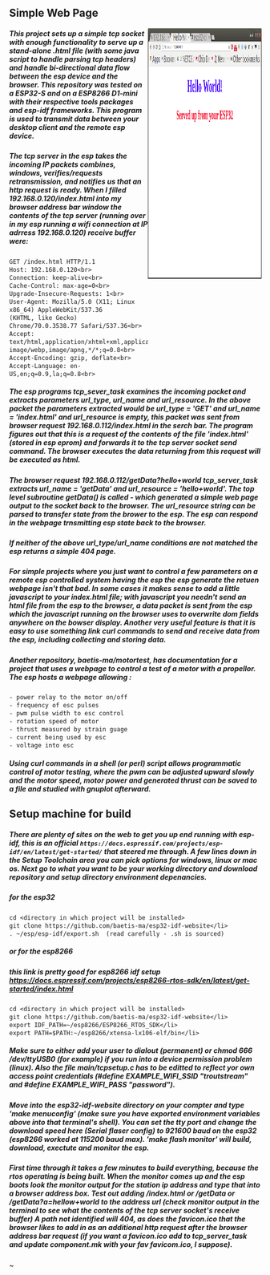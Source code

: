 ## Simple Web Page
<img align="right" width="45%" height="500" src="helloworld.png"></img>
##### This project sets up a simple tcp socket with enough functionality to serve up a stand-alone .html file (with some java script to handle parsing tcp headers) and handle bi-directional data flow between the esp device and the browser.  This repository was tested on a ESP32-S and on a ESP8266 D1-mini with their respective tools packages and esp-idf frameworks. This program is used to transmit data between your desktop client and the remote esp device.
##### The tcp server in the esp takes the incoming IP packets combines, windows, verifies/requests retransmission, and notifies us that an http request is ready.  When I filled 192.168.0.120/index.html into my browser address bar window the contents of the tcp server (running over in my esp running a wifi connection at IP adrress 192.168.0.120) receive buffer were:
```
GET /index.html HTTP/1.1
Host: 192.168.0.120<br>
Connection: keep-alive<br>
Cache-Control: max-age=0<br>
Upgrade-Insecure-Requests: 1<br>
User-Agent: Mozilla/5.0 (X11; Linux x86_64) AppleWebKit/537.36
(KHTML, like Gecko) Chrome/70.0.3538.77 Safari/537.36<br>
Accept: text/html,application/xhtml+xml,application/xml;q=0.9,
image/webp,image/apng,*/*;q=0.8<br>
Accept-Encoding: gzip, deflate<br>
Accept-Language: en-US,en;q=0.9,la;q=0.8<br>
```
##### The esp programs tcp_sever_task examines the incoming packet and extracts parameters url_type, url_name and url_resource. In the above packet the parameters extracted would be url_type = 'GET' and url_name = 'index.html' and url_resource is empty, this packet was sent from browser request 192.168.0.112/index.html in the serch bar. The program figures out that this is a request of the contents of the file 'index.html' (stored in esp eprom) and forwards it to the tcp server socket send command. The browser executes the data returning from this request will be executed as html.  
##### The browser request 192.168.0.112/getData?hello+world tcp_server_task extracts url_name = 'getData' and url_resource = 'hello+world'. The top level subroutine getData() is called - which generated a simple web page output to the socket back to the browser. The url_resource string can be parsed to transfer state from the brower to the esp. The esp can respond in the webpage trnsmitting esp state back to the browser. 
##### If neither of the above url_type/url_name conditions are not matched the esp returns a simple 404 page.
##### For simple projects where you just want to control a few parameters on a remote esp controlled system having the esp the esp generate the retuen webpage isn't that bad. In some cases it makes sense to add a little javascript to your index.html file; with javascript you needn't send an html file from the esp to the browser, a data packet is sent from the esp which the javascript running on the browser uses to overwrite dom fields anywhere on the bowser display. Another very useful feature is that it is easy to use something link curl commands to send and receive data from the esp, including collecting and storing data. 
##### Another repository, baetis-ma/motortest, has documentation for a project that uses a webpage to control a test of a motor with a propellor. The esp hosts a webpage allowing :
```
- power relay to the motor on/off
- frequency of esc pulses
- pwm pulse width to esc control
- rotation speed of motor
- thrust measured by strain guage
- current being used by esc
- voltage into esc
```
##### Using curl commands in a shell (or perl) script allows programmatic control of motor testing, where the pwm can be adjusted upward slowly and the motor speed, motor power and generated thrust can be saved to a file and studied with gnuplot afterward.
## Setup machine for build
##### There are plenty of sites on the web to get you up end running with esp-idf, this is an official `https://docs.espressif.com/projects/esp-idf/en/latest/get-started/` that steered me through. A few lines down in the Setup Toolchain area you can pick options for windows, linux or mac os.  Next go to what you want to be your working directory and download repository and setup directory environment depenancies.
##### for the esp32
```
cd <directory in which project will be installed>
git clone https://github.com/baetis-ma/esp32-idf-website</li>
. ~/esp/esp-idf/export.sh  (read carefully - .sh is sourced)
```
##### or for the esp8266
##### this link is pretty good for esp8266 idf setup https://docs.espressif.com/projects/esp8266-rtos-sdk/en/latest/get-started/index.html
```
cd <directory in which project will be installed>
git clone https://github.com/baetis-ma/esp32-idf-website</li>
export IDF_PATH=~/esp8266/ESP8266_RTOS_SDK</li>
export PATH=$PATH:~/esp8266/xtensa-lx106-elf/bin</li>
```
##### Make sure to either add your user to dialout (permanent) or chmod 666 /dev/ttyUSB0 (for example) if you run into a device permission problem (linux). Also the file main/tcpsetup.c has to be editted to reflect yor own access point credentials (#define EXAMPLE_WIFI_SSID "troutstream" and #define EXAMPLE_WIFI_PASS "password").
##### Move into the esp32-idf-website directory on your compter and type 'make menuconfig' (make sure you have exported environment variables above into that terminal's shell).  You can set the tty port and change the download speed here (Serial flaser config) to 921600 baud on the esp32 (esp8266 worked at 115200 baud max). 'make flash monitor' will build, download, exectute and monitor the esp.
##### First time through it takes a few minutes to build everything, because the rtos operating is being built. When the monitor comes up and the esp boots look the monitor output for the station ip address and type that into a browser address box.  Test out adding /index.html or /getData or /getData?a=hellow+world to the address url (check monitor output in the terminal to see what the contents of the tcp server socket's receive buffer)  A path not identified will 404, as does the favicon.ico that the browser likes to add in as an additional http request after the browser address bar request (if you want a favicon.ico add to tcp_server_task and update component.mk with your fav favicom.ico, I suppose).
~                                                                                                                              
